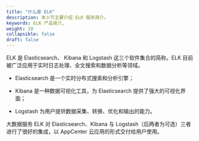 ```yaml
---
title: "什么是 ELK"
description: 本小节主要介绍 ELK 服务简介。 
keywords: ELK 产品简介, 
weight: 10
collapsible: false
draft: false
---
```


ELK 是 Elasticsearch、 Kibana 和 Logstash 这三个软件集合的简称。ELK 目前被广泛应用于实时日志处理、全文搜索和数据分析等领域。

- Elasticsearch 是一个实时分布式搜索和分析引擎；

- Kibana 是一种数据可视化工具，为 Elasticsearch 提供了强大的可视化界面；

- Logstash 为用户提供数据采集、转换、优化和输出的能力。

大数据服务 ELK 对 Elasticsearch、Kibana 与 Logstash（后两者为可选）三者进行了很好的集成，以 AppCenter 云应用的形式交付给用户使用。
